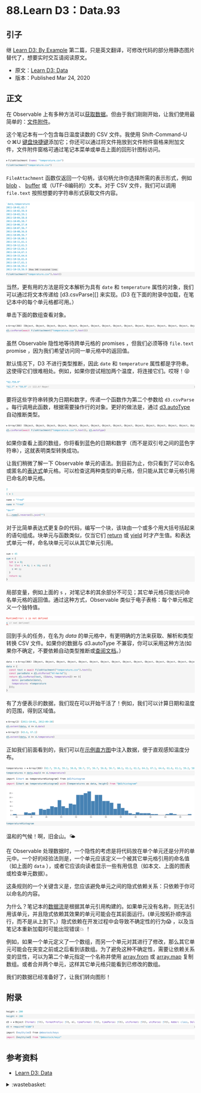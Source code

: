 # 88.Learn D3：Data.93

## <a name="start"></a> 引子
继 [Learn D3: By Example][url-pre] 第二篇，只是英文翻译，可修改代码的部分用静态图片替代了，想要实时交互请阅读原文。

- 原文：[Learn D3: Data][url-1]
- 版本：Published Mar 24, 2020

## <a name="title1"></a> 正文
在 Observable 上有多种方法可以[获取数据][url-2]。但由于我们刚刚开始，让我们使用最简单的：[文件附件][url-3]。

这个笔记本有一个包含每日温度读数的 CSV 文件。我使用 Shift-Command-U ⇧⌘U [键盘快捷键][url-4]添加它；你还可以通过将文件拖放到文件附件窗格来附加文件，文件附件窗格可通过笔记本菜单或单击上面的回形针图标访问。

![88-1][url-local-1]

`FileAttachment` 函数仅返回一个句柄，该句柄允许你选择所需的表示形式，例如 [blob][url-5] 、 [buffer][url-6] 或（UTF-8编码的）文本。对于 CSV 文件，我们可以调用 `file.text` 按照想要的字符串形式获取文件内容。

![88-2][url-local-2]

当然，更有用的方法是将文本解析为具有 `date` 和 `temperature` 属性的对象，我们可以通过将文本传递给 [d3.csvParse][] 来实现。(D3 在下面的附录中加载，在笔记本中的每个单元格都可用。）

单击下面的数组查看对象。

![88-3][url-local-3]

虽然 Observable 隐性地等待跨单元格的 promises ，但我们必须等待 `file.text` promise ，因为我们希望访问同一单元格中的返回值。

默认情况下，D3 不进行类型推断，因此 `date` 和 `temperature` 属性都是字符串。这使得它们很难相处。例如，如果你尝试相加两个温度，将连接它们。哎呀！😝

![88-4][url-local-4]

要将这些字符串转换为日期和数字，传递一个函数作为第二个参数给 `d3.csvParse` 。每行调用此函数，根据需要操作行的对象。更好的做法是，通过 [d3.autoType][url-7] 自动推断类型。

![88-5][url-local-5]

如果你查看上面的数组，你将看到蓝色的日期和数字（而不是双引号之间的蓝色字符串），这就表明类型转换成功。

让我们稍微了解一下 Observable 单元的语法。到目前为止，你只看到了可以命名或匿名的[表达式][url-8]单元格。可以检查这两种类型的单元格，但只能从其它单元格引用已命名的单元格。

![88-6][url-local-6]
![88-7][url-local-7]
![88-8][url-local-8]

对于比简单表达式更复杂的代码，编写一个块，该块由一个或多个用大括号括起来的语句组成。块单元与函数类似，仅当它们 [return][url-9] 或 [yield][url-10] 时才产生值。和表达式单元一样，命名块单元可以从其它单元引用。

![88-9][url-local-9]

局部变量，例如上面的 `s` ，对笔记本的其余部分不可见；其它单元格只能访问命名单元格的返回值。通过这种方式，Observable 类似于电子表格：每个单元格定义一个独特值。

![88-10][url-local-10]

回到手头的任务，在名为 *data* 的单元格中，有更明确的方法来获取、解析和类型转换 CSV 文件。如果你的数据与 d3.autoType 不兼容，你可以采用这种方法(如果你不确定，不要依赖自动类型推断或[查阅文档][url-11]。）

![88-11][url-local-11]

有了方便表示的数据，我们现在可以开始干活了！例如，我们可以计算日期和温度的范围，得到区域值。

![88-12][url-local-12]
![88-13][url-local-13]

正如我们前面看到的，我们可以在[示例直方图][url-12]中注入数据，便于直观感知温度分布。

![88-14][url-local-14]
![88-15][url-local-15]
![88-16][url-local-16]

温和的气候！啊，旧金山。🌤

在 Observable 处理数据时，一个隐性的考虑是将代码放在单个单元还是分开的单元中。一个好的经验法则是，一个单元应该定义一个被其它单元格引用的命名值（如上面的 `data` ），或者它应该向读者显示一些有用信息（如本文、上面的图表或检查单元数据）。

这条规则的一个关键含义是，您应该避免单元之间的隐式依赖关系：只依赖于你可以命名的内容。

为什么？笔记本的[数据流][url-13]是根据其单元引用构建的。如果单元没有名称，则无法引用该单元，并且隐式依赖其效果的单元可能会在其前面运行。(单元按拓扑顺序运行，而不是从上到下。）隐式依赖在开发过程中会导致不确定性的行为😱 ，以及当笔记本重新加载时可能出现错误💥 ！

例如，如果一个单元定义了一个数组，而另一个单元对其进行了修改，那么其它单元可能会在突变之前或之后看到该数组。为了避免这种不确定性，需要让依赖关系变的显性，可以为第二个单元指定一个名称并使用 [array.from][url-14] 或 [array.map][url-15] 复制数组。或者合并两个单元，这样其它单元格只能看到已修改的数组。

我们的数据已经准备好了，让我们转向图形！

## 附录

![88-17][url-local-17]
![88-18][url-local-18]
![88-19][url-local-19]

## <a name="reference"></a> 参考资料
- [Learn D3: Data][url-1]

[url-pre]:https://github.com/XXHolic/blog/issues/92
[url-1]:https://observablehq.com/@d3/learn-d3-data?collection=@d3/learn-d3
[url-2]:https://observablehq.com/@observablehq/introduction-to-data
[url-3]:https://observablehq.com/@observablehq/file-attachments
[url-4]:https://observablehq.com/@observablehq/keyboard-shortcuts
[url-5]:https://developer.mozilla.org/en-US/docs/Web/API/Blob
[url-6]:https://developer.mozilla.org/en-US/docs/Web/JavaScript/Reference/Global_Objects/ArrayBuffer
[url-7]:https://observablehq.com/@d3/d3-autotype
[url-8]:https://2ality.com/2012/09/expressions-vs-statements.html
[url-9]:https://developer.mozilla.org/en-US/docs/Web/JavaScript/Reference/Statements/return
[url-10]:https://developer.mozilla.org/en-US/docs/Web/JavaScript/Reference/Operators/yield
[url-11]:https://github.com/d3/d3-dsv/blob/master/README.md#autoType
[url-12]:https://observablehq.com/@d3/histogram
[url-13]:https://observablehq.com/@observablehq/how-observable-runs
[url-14]:https://developer.mozilla.org/en-US/docs/Web/JavaScript/Reference/Global_Objects/Array/from
[url-15]:https://developer.mozilla.org/en-US/docs/Web/JavaScript/Reference/Global_Objects/Array/map



[url-local-1]:./images/88/1.png
[url-local-2]:./images/88/2.png
[url-local-3]:./images/88/3.png
[url-local-4]:./images/88/4.png
[url-local-5]:./images/88/5.png
[url-local-6]:./images/88/6.png
[url-local-7]:./images/88/7.png
[url-local-8]:./images/88/8.png
[url-local-9]:./images/88/9.png
[url-local-10]:./images/88/10.png
[url-local-11]:./images/88/11.png
[url-local-12]:./images/88/12.png
[url-local-13]:./images/88/13.png
[url-local-14]:./images/88/14.png
[url-local-15]:./images/88/15.png
[url-local-16]:./images/88/16.png
[url-local-17]:./images/88/17.png
[url-local-18]:./images/88/18.png
[url-local-19]:./images/88/19.png

<details>
<summary>:wastebasket:</summary>

成功获得芳心！

特莉丝比叶奈法要温和很多。

这杰洛特真是全都要啊。

![88-poster][url-local-poster]

</details>

[url-local-poster]:./images/88/poster.jpg
